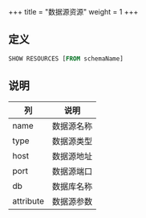 +++
title = "数据源资源"
weight = 1
+++

## 定义

```sql
SHOW RESOURCES [FROM schemaName]  
```

## 说明

| 列        | 说明      |
| --------- | -------- |
| name      | 数据源名称 |
| type      | 数据源类型 |
| host      | 数据源地址 |
| port      | 数据源端口 |
| db        | 数据库名称 |
| attribute | 数据源参数 |
